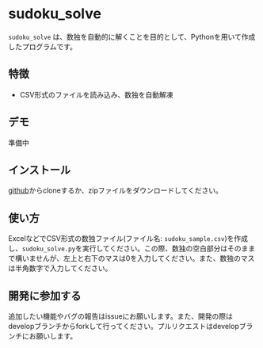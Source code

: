 # sudoku_solve

`sudoku_solve` は、数独を自動的に解くことを目的として、Pythonを用いて作成したプログラムです。

## 特徴
- CSV形式のファイルを読み込み、数独を自動解凍

## デモ
準備中

## インストール
[github](https://github.com/gomazarashi/sudoku_solve)からcloneするか、zipファイルをダウンロードしてください。

## 使い方
ExcelなどでCSV形式の数独ファイル(ファイル名: `sudoku_sample.csv`)を作成し、`sudoku_solve.py`を実行してください。この際、数独の空白部分はそのままで構いませんが、左上と右下のマスは0を入力してください。また、数独のマスは半角数字で入力してください。

## 開発に参加する
追加したい機能やバグの報告はissueにお願いします。また、開発の際はdevelopブランチからforkして行ってください。プルリクエストはdevelopブランチにお願いします。



